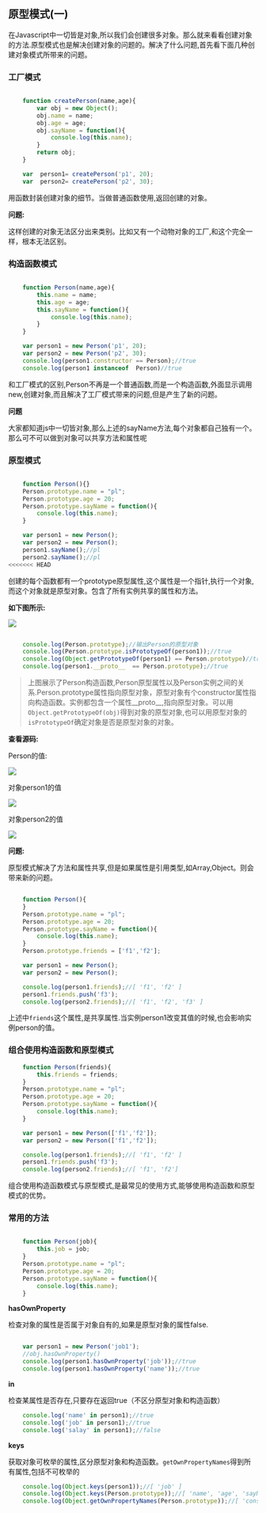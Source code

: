 ##  原型模式(一)

在Javascript中一切皆是对象,所以我们会创建很多对象。那么就来看看创建对象的方法.原型模式也是解决创建对象的问题的。解决了什么问题,首先看下面几种创建对象模式所带来的问题。

### 工厂模式

``` javascript

    function createPerson(name,age){
        var obj = new Object();
        obj.name = name;
        obj.age = age;
        obj.sayName = function(){
            console.log(this.name);
        }
        return obj;
    }

    var  person1= createPerson('p1', 20);
    var  person2= createPerson('p2', 30);

```


用函数封装创建对象的细节。当做普通函数使用,返回创建的对象。

**问题:**

这样创建的对象无法区分出来类别。比如又有一个动物对象的工厂,和这个完全一样，根本无法区别。



### 构造函数模式

``` javascript

    function Person(name,age){
        this.name = name;
        this.age = age;
        this.sayName = function(){
            console.log(this.name);
        }
    }

    var person1 = new Person('p1', 20);
    var person2 = new Person('p2', 30);
    console.log(person1.constructor == Person);//true
    console.log(person1 instanceof  Person)//true

```

和工厂模式的区别,Person不再是一个普通函数,而是一个构造函数,外面显示调用new,创建对象,而且解决了工厂模式带来的问题,但是产生了新的问题。

**问题**

大家都知道js中一切皆对象,那么上述的sayName方法,每个对象都自己独有一个。那么可不可以做到对象可以共享方法和属性呢


### 原型模式

``` javascript

    function Person(){}
    Person.prototype.name = "pl";
    Person.prototype.age = 20;
    Person.prototype.sayName = function(){
        console.log(this.name);
    }

    var person1 = new Person();
    var person2 = new Person();
    person1.sayName();//pl
    person2.sayName();//pl
<<<<<<< HEAD

```

创建的每个函数都有一个prototype原型属性,这个属性是一个指针,执行一个对象,而这个对象就是原型对象。包含了所有实例共享的属性和方法。

**如下图所示:**

![](https://raw.githubusercontent.com/xiaonew/tech-blog/master/img/3_1.png)

``` javascript

    console.log(Person.prototype);//输出Person的原型对象
    console.log(Person.prototype.isPrototypeOf(person1));//true
    console.log(Object.getPrototypeOf(person1) == Person.prototype)//true
    console.log(person1.__proto__  == Person.prototype);//true

```

> 上图展示了Person构造函数,Person原型属性以及Person实例之间的关系.Person.prototype属性指向原型对象，原型对象有个constructor属性指向构造函数。实例都包含一个属性__proto__,指向原型对象。可以用`Object.getPrototypeOf(obj)`得到对象的原型对象,也可以用原型对象的`isPrototypeOf`确定对象是否是原型对象的对象。

**查看源码:**

Person的值:

![](https://raw.githubusercontent.com/xiaonew/tech-blog/master/img/3_2.png)

对象person1的值

![](https://raw.githubusercontent.com/xiaonew/tech-blog/master/img/3_3.png)

对象person2的值

![](https://raw.githubusercontent.com/xiaonew/tech-blog/master/img/3_4.png)

**问题:**

原型模式解决了方法和属性共享,但是如果属性是引用类型,如Array,Object。则会带来新的问题。

``` javascript

    function Person(){
    }
    Person.prototype.name = "pl";
    Person.prototype.age = 20;
    Person.prototype.sayName = function(){
        console.log(this.name);
    }
    Person.prototype.friends = ['f1','f2'];

    var person1 = new Person();
    var person2 = new Person();

    console.log(person1.friends);//[ 'f1', 'f2' ]
    person1.friends.push('f3');
    console.log(person2.friends);//[ 'f1', 'f2', 'f3' ]
```

上述中`friends`这个属性,是共享属性.当实例person1改变其值的时候,也会影响实例person的值。


###  组合使用构造函数和原型模式

``` javascript
    function Person(friends){
        this.friends = friends;
    }
    Person.prototype.name = "pl";
    Person.prototype.age = 20;
    Person.prototype.sayName = function(){
        console.log(this.name);
    }

    var person1 = new Person(['f1','f2']);
    var person2 = new Person(['f1','f2']);

    console.log(person1.friends);//[ 'f1', 'f2' ]
    person1.friends.push('f3');
    console.log(person2.friends);//[ 'f1', 'f2']
```


组合使用构造函数模式与原型模式,是最常见的使用方式,能够使用构造函数和原型模式的优势。


### 常用的方法


``` javascript

    function Person(job){
        this.job = job;
    }
    Person.prototype.name = "pl";
    Person.prototype.age = 20;
    Person.prototype.sayName = function(){
        console.log(this.name);
    }
```


**hasOwnProperty**

检查对象的属性是否属于对象自有的,如果是原型对象的属性false.

``` javascript

    var person1 = new Person('job1');
    //obj.hasOwnProperty()
    console.log(person1.hasOwnProperty('job'));//true
    console.log(person1.hasOwnProperty('name'));//true

```

**in**

检查某属性是否存在,只要存在返回true（不区分原型对象和构造函数）

``` javascript
    console.log('name' in person1);//true
    console.log('job' in person1);//true
    console.log('salay' in person1);//false
```


**keys**

获取对象可枚举的属性,区分原型对象和构造函数。`getOwnPropertyNames`得到所有属性,包括不可枚举的

``` javascript
    console.log(Object.keys(person1));//[ 'job' ]
    console.log(Object.keys(Person.prototype));//[ 'name', 'age', 'sayName' ]
    console.log(Object.getOwnPropertyNames(Person.prototype));//[ 'constructor', 'name', 'age', 'sayName' ]
```


